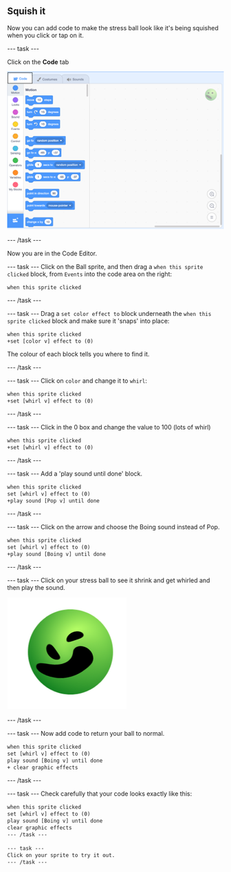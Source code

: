## Squish it
Now you can add code to make the stress ball look like it's being squished when you click or tap on it. 

--- task ---

Click on the **Code** tab

![screenshot](images/balls-code.png)

--- /task ---

Now you are in the Code Editor.

--- task ---
Click on the Ball sprite, and then drag a `when this sprite clicked` block, from `Events` into the code area on the right:

```blocks3
when this sprite clicked
```

--- /task ---

--- task ---
Drag a `set color effect to` block underneath the `when this sprite clicked` block and make sure it 'snaps' into place: 

```blocks3
when this sprite clicked
+set [color v] effect to (0)
```

The colour of each block tells you where to find it. 

--- /task ---

--- task ---
Click on `color` and change it to `whirl`:

```blocks3
when this sprite clicked
+set [whirl v] effect to (0)
```

--- /task ---

--- task ---
Click in the 0 box and change the value to 100 (lots of whirl)

```blocks3
when this sprite clicked
+set [whirl v] effect to (0)
```
--- /task ---

--- task ---
Add a 'play sound until done' block.

```blocks3
when this sprite clicked
set [whirl v] effect to (0)
+play sound [Pop v] until done
```

--- /task ---

--- task ---
Click on the arrow and choose the Boing sound instead of Pop.

```blocks3
when this sprite clicked
set [whirl v] effect to (0)
+play sound [Boing v] until done
```
--- /task ---

--- task ---
Click on your stress ball to see it shrink and get whirled and then play the sound.

![screenshot](images/balls-effect.png)

--- /task ---

--- task ---
Now add code to return your ball to normal.

```blocks3
when this sprite clicked
set [whirl v] effect to (0)
play sound [Boing v] until done
+ clear graphic effects
```
--- /task ---

--- task ---
Check carefully that your code looks exactly like this:

```blocks3
when this sprite clicked
set [whirl v] effect to (0)
play sound [Boing v] until done
clear graphic effects
--- /task ---

--- task ---
Click on your sprite to try it out. 
--- /task ---

